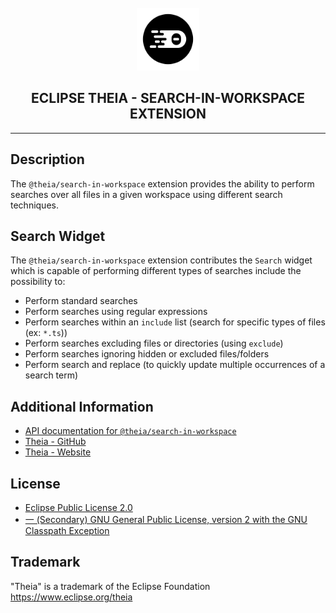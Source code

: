 <div align='center'>

<br />

<img src='https://raw.githubusercontent.com/eclipse-theia/theia/master/logo/theia.svg?sanitize=true' alt='theia-ext-logo' width='100px' />

<h2>ECLIPSE THEIA - SEARCH-IN-WORKSPACE EXTENSION</h2>

<hr />

</div>

## Description

The `@theia/search-in-workspace` extension provides the ability to perform searches over all files in a given workspace using different search techniques.

## Search Widget

The `@theia/search-in-workspace` extension contributes the `Search` widget which is capable of performing different types of searches include the possibility to:
- Perform standard searches
- Perform searches using regular expressions
- Perform searches within an `include` list (search for specific types of files (ex: `*.ts`))
- Perform searches excluding files or directories (using `exclude`)
- Perform searches ignoring hidden or excluded files/folders
- Perform search and replace (to quickly update multiple occurrences of a search term)

## Additional Information

- [API documentation for `@theia/search-in-workspace`](https://eclipse-theia.github.io/theia/docs/next/modules/search_in_workspace.html)
- [Theia - GitHub](https://github.com/eclipse-theia/theia)
- [Theia - Website](https://theia-ide.org/)

## License

- [Eclipse Public License 2.0](http://www.eclipse.org/legal/epl-2.0/)
- [一 (Secondary) GNU General Public License, version 2 with the GNU Classpath Exception](https://projects.eclipse.org/license/secondary-gpl-2.0-cp)

## Trademark
"Theia" is a trademark of the Eclipse Foundation
https://www.eclipse.org/theia
